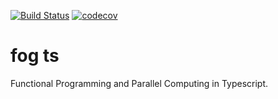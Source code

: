 [![Build Status](https://travis-ci.org/adekau/fog-ts.png)](https://travis-ci.org/adekau/fog-ts)
[![codecov](https://codecov.io/gh/adekau/fog-ts/branch/master/graph/badge.svg)](https://codecov.io/gh/adekau/fog-ts)
# fog ts
Functional Programming and Parallel Computing in Typescript.
